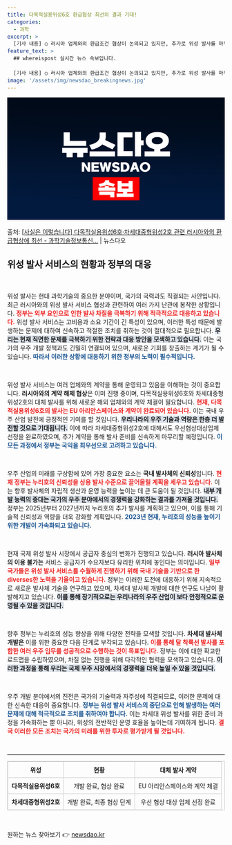```yaml
---
title: 다목적실용위성6호 환급협상 최선의 결과 기대!
categories:
  - 과학
excerpt: >
  [기사 내용] ○ 러시아 업체와의 환급조건 협상이 논의되고 있지만, 추가로 위성 발사를 마무리하기 위한 예산…
feature_text: >
  ## whereispost 실시간 뉴스 속보입니다.

  [기사 내용] ○ 러시아 업체와의 환급조건 협상이 논의되고 있지만, 추가로 위성 발사를 마무리하기 위한 예산…
image: '/assets/img/newsdao_breakingnews.jpg'
---
```


![뉴스다오 속보](/assets/img/newsdao_breakingnews.jpg)

<p>출처: <a href="https://newsdao.kr/2114" rel="dofollow">[사실은 이렇습니다] 다목적실용위성6호·차세대중형위성2호 관련 러시아와의 환급협상에 최선 - 과학기술정보통신…</a> | 뉴스다오</p>

<h2 data-ke-size="size26">위성 발사 서비스의 현황과 정부의 대응</h2>

<p data-ke-size="size16">&nbsp;</p>

위성 발사는 현대 과학기술의 중요한 분야이며, 국가의 국력과도 직결되는 사안입니다. 최근 러시아와의 위성 발사 서비스 협상과 관련하여 여러 가지 난관에 봉착한 상황입니다. <b><span style="color: #ee2323;">정부는 외부 요인으로 인한 발사 차질을 극복하기 위해 적극적으로 대응하고 있습니다.</span></b> 위성 발사 서비스는 고비용과 소요 기간이 긴 특성이 있으며, 이러한 특성 때문에 발생하는 문제에 대하여 신속하고 적절한 조치를 취하는 것이 절대적으로 필요합니다. <b><span style="background-color: #21538527;">우리는 현재 직면한 문제를 극복하기 위한 전략과 대응 방안을 모색하고 있습니다.</span></b> 이는 국가의 우주 개발 정책과도 긴밀히 연결되어 있으며, 새로운 기회를 창출하는 계기가 될 수 있습니다. <b><span style="color: #1a5490;">따라서 이러한 상황에 대응하기 위한 정부의 노력이 필수적입니다.</span></b> 

<p data-ke-size="size16">&nbsp;</p>

위성 발사 서비스는 여러 업체와의 계약을 통해 운영되고 있음을 이해하는 것이 중요합니다. <b>러시아와의 계약 해제 협상</b>은 이미 진행 중이며, 다목적실용위성6호와 차세대중형위성2호의 대체 발사를 위해 새로운 해외 업체와의 계약 체결이 필요합니다. <b><span style="color: #ee2323;">현재, 다목적실용위성6호의 발사는 EU 아리안스페이스와 계약이 완료되어 있습니다.</span></b> 이는 국내 우주 산업 발전에 긍정적인 기여를 할 것입니다. <b><span style="background-color: #21538527;">우리나라의 우주 기술과 역량은 한층 더 발전할 것으로 기대됩니다.</span></b> 이에 따라 차세대중형위성2호에 대해서도 우선협상대상업체 선정을 완료하였으며, 추가 계약을 통해 발사 준비를 신속하게 마무리할 예정입니다. <b><span style="color: #1a5490;">이 모든 과정에서 정부는 국익을 최우선으로 고려하고 있습니다.</span></b>

<p data-ke-size="size16">&nbsp;</p>

우주 산업의 미래를 구상함에 있어 가장 중요한 요소는 <b>국내 발사체의 신뢰성</b>입니다. <b><span style="color: #ee2323;">현재 정부는 누리호의 신뢰성을 상용 발사 수준으로 끌어올릴 계획을 세우고 있습니다.</span></b> 이는 향후 발사체의 자립적 생산과 운영 능력을 높이는 데 큰 도움이 될 것입니다. <b><span style="background-color: #21538527;">내부 개발 능력의 증대는 국가의 우주 분야에서의 경쟁력을 강화하는 결과를 가져올 것입니다.</span></b> 정부는 2025년부터 2027년까지 누리호의 추가 발사를 계획하고 있으며, 이를 통해 기술적 신뢰성과 역량을 더욱 강화할 계획입니다. <b><span style="color: #1a5490;">2023년 현재, 누리호의 성능을 높이기 위한 개발이 가속화되고 있습니다.</span></b>

<p data-ke-size="size16">&nbsp;</p>

현재 국제 위성 발사 시장에서 공급자 중심의 변화가 진행되고 있습니다. <b>러시아 발사체의 이용 불가는</b> 서비스 공급자가 수요자보다 유리한 위치에 놓인다는 의미입니다. <b><span style="color: #ee2323;">일부 국가들은 위성 발사 서비스를 수월하게 진행하기 위해 국내 기술을 기반으로 한 diverses한 노력을 기울이고 있습니다.</span></b> 정부는 이러한 도전에 대응하기 위해 지속적으로 새로운 발사체 기술을 연구하고 있으며, 차세대 발사체 개발에 대한 연구도 나날이 활발해지고 있습니다. <b><span style="background-color: #21538527;">이를 통해 장기적으로는 우리나라의 우주 산업이 보다 안정적으로 운영될 수 있을 것입니다.</span></b> 

<p data-ke-size="size16">&nbsp;</p>

향후 정부는 누리호의 성능 향상을 위해 다양한 전략을 모색할 것입니다. <b>차세대 발사체 개발은</b> 이를 위한 중요한 다음 단계로 부각되고 있습니다. <b><span style="color: #ee2323;">이를 통해 달 착륙선 발사를 포함한 여러 우주 임무를 성공적으로 수행하는 것이 목표입니다.</span></b> 정부는 이에 대한 확고한 로드맵을 수립하였으며, 차질 없는 진행을 위해 다각적인 협력을 모색하고 있습니다. <b><span style="background-color: #21538527;">이러한 과정을 통해 우리는 국제 우주 시장에서의 경쟁력을 더욱 높일 수 있을 것입니다.</span></b> 

<p data-ke-size="size16">&nbsp;</p>

우주 개발 분야에서의 진전은 국가의 기술력과 자주성에 직결되므로, 이러한 문제에 대한 신속한 대응이 중요합니다. <b><span style="color: #1a5490;">정부는 위성 발사 서비스의 중단으로 인해 발생하는 여러 문제에 대해 적극적으로 조치를 취하여야 합니다.</span></b> 이는 차세대 위성 발사를 위한 준비 과정을 가속화하는 뿐 아니라, 위성의 전반적인 운영 효율을 높이는데 기여하게 됩니다. <b><span style="color: #ee2323;">결국 이러한 모든 조치는 국가의 미래를 위한 투자로 평가받게 될 것입니다.</span></b>

<p data-ke-size="size16">&nbsp;</p>

<hr>

<table style="border-collapse: collapse; border: 1px solid #ccc; width: 100%;">
  <thead>
    <tr>
      <th style="border: 1px solid #ccc; padding: 8px; text-align: center;">위성</th>
      <th style="border: 1px solid #ccc; padding: 8px; text-align: center;">현황</th>
      <th style="border: 1px solid #ccc; padding: 8px; text-align: center;">대체 발사 계약</th>
    </tr>
  </thead>
  <tbody>
    <tr>
      <td style="border: 1px solid #ccc; padding: 8px; text-align: center;"><b>다목적실용위성6호</b></td>
      <td style="border: 1px solid #ccc; padding: 8px; text-align: center;">개발 완료, 협상 완료</td>
      <td style="border: 1px solid #ccc; padding: 8px; text-align: center;">EU 아리안스페이스와 계약 체결</td>
    </tr>
    <tr>
      <td style="border: 1px solid #ccc; padding: 8px; text-align: center;"><b>차세대중형위성2호</b></td>
      <td style="border: 1px solid #ccc; padding: 8px; text-align: center;">개발 완료, 최종 협상 단계</td>
      <td style="border: 1px solid #ccc; padding: 8px; text-align: center;">우선 협상 대상 업체 선정 완료</td>
    </tr>
  </tbody>
</table>

<p data-ke-size="size16">&nbsp;</p> 

원하는 뉴스 찾아보기 👉 <a href="https://newsdao.kr" rel="dofollow">newsdao.kr</a>


